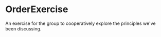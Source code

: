 OrderExercise
=============

An exercise for the group to cooperatively explore the principles we've been discussing.
